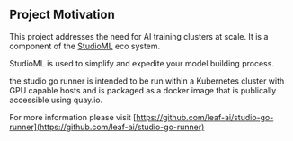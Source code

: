 ## Project Motivation

This project addresses the need for AI training clusters at scale.  It is a component of the [StudioML](https://studio.ml) eco system.  

StudioML is used to simplify and expedite your model building process.

the studio go runner is intended to be run within a Kubernetes cluster with GPU capable hosts and is packaged as a docker image that is publically accessible using quay.io.

For more information please visit [https://github.com/leaf-ai/studio-go-runner](https://github.com/leaf-ai/studio-go-runner)

<!--- Copyright © 2020 Cognizant Digital Business, Evolutionary AI. All rights reserved. Issued under the Apache 2.0 license.  -->
